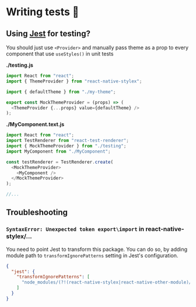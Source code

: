 # Writing tests 📝

## Using [Jest](https://jestjs.io/) for testing?

You should just use `<Provider>` and manually pass theme as a prop to every component that use `useStyles()` in unit tests

**./testing.js**

```js
import React from "react";
import { ThemeProvider } from "react-native-stylex";

import { defaultTheme } from "./my-theme";

export const MockThemeProvider = (props) => (
  <ThemeProvider {...props} value={defaultTheme} />
);
```

**./MyComponent.text.js**

```js
import React from "react";
import TestRenderer from "react-test-renderer";
import { MockThemeProvider } from "./testing";
import MyComponent from "./MyComponent";

const testRenderer = TestRenderer.create(
  <MockThemeProvider>
    <MyComponent />
  </MockThemeProvider>
);

//...
```

## Troubleshooting

### **`SyntaxError: Unexpected token export\import` in react-native-stylex/...**

You need to point Jest to transform this package. You can do so, by adding module path to `transformIgnorePatterns` setting in Jest's configuration.

```json
{
  "jest": {
    "transformIgnorePatterns": [
      "node_modules/(?!(react-native-stylex|react-native-other-module)/)"
    ]
  }
}
```
